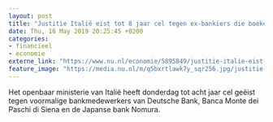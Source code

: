 ```yaml
---
layout: post
title: "Justitie Italië eist tot 8 jaar cel tegen ex-bankiers die boeken vervalsten"
date: Thu, 16 May 2019 20:25:45 +0200
categories: 
- financieel 
- economie 
externe_link: "https://www.nu.nl/economie/5895849/justitie-italie-eist-tot-8-jaar-cel-tegen-ex-bankiers-die-boeken-vervalsten.html"
feature_image: "https://media.nu.nl/m/q5bxrtlawk7y_sqr256.jpg/justitie-italie-eist-tot-8-jaar-cel-tegen-ex-bankiers-die-boeken-vervalsten.jpg"
---
```


Het openbaar ministerie van Italië heeft donderdag tot acht jaar cel geëist tegen voormalige bankmedewerkers van Deutsche Bank, Banca Monte dei Paschi di Siena en de Japanse bank Nomura.

